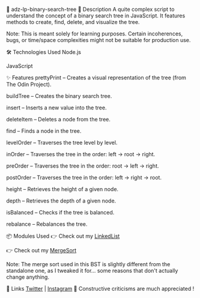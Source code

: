 🌳 adz-lp-binary-search-tree
📝 Description
A quite complex script to understand the concept of a binary search tree in JavaScript.
It features methods to create, find, delete, and visualize the tree.

Note:
This is meant solely for learning purposes. Certain incoherences, bugs, or time/space complexities might not be suitable for production use.

🛠 Technologies Used
Node.js

JavaScript

✨ Features
prettyPrint – Creates a visual representation of the tree (from The Odin Project).

buildTree – Creates the binary search tree.

insert – Inserts a new value into the tree.

deleteItem – Deletes a node from the tree.

find – Finds a node in the tree.

levelOrder – Traverses the tree level by level.

inOrder – Traverses the tree in the order: left → root → right.

preOrder – Traverses the tree in the order: root → left → right.

postOrder – Traverses the tree in the order: left → right → root.

height – Retrieves the height of a given node.

depth – Retrieves the depth of a given node.

isBalanced – Checks if the tree is balanced.

rebalance – Rebalances the tree.

📦 Modules Used
👉 Check out my [LinkedList](https://github.com/Poufles/adz-lp-linked-lists)

👉 Check out my [MergeSort](https://github.com/Poufles/adz-lp-recursion)

Note: The merge sort used in this BST is slightly different from the standalone one, as I tweaked it for… some reasons that don't actually change anything.

📎 Links
[Twitter](https://x.com/Vqliant) | [Instagram](https://www.instagram.com/poufsadev/)
💬 Constructive criticisms are much appreciated !
